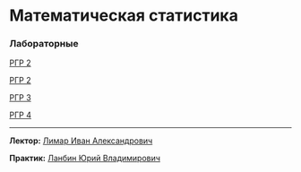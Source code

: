 # Математическая статистика

### Лабораторные
[РГР 2](https://github.com/karillisa/ITMO/tree/main/Semester-3/Web%20Programming/Laboratory%20work%201)

[РГР 2](https://github.com/karillisa/ITMO/tree/main/Semester-3/Web%20Programming/Laboratory%20work%202)

[РГР 3](https://github.com/karillisa/ITMO/tree/main/Semester-3/Web%20Programming/Laboratory%20work%203)

[РГР 4](https://github.com/karillisa/ITMO/tree/main/Semester-3/Web%20Programming/Laboratory%20work%204)


---
**Лектор:** [Лимар Иван Александрович](https://my.itmo.ru/persons/285578?p=1&q=Егошин%20Алексей)

**Практик:** [Ланбин Юрий Владимирович](https://my.itmo.ru/persons/337607?p=1&q=Мария%20Карасева)
